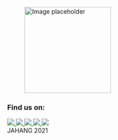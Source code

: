
  <footer class="site-footer">
      <div class="container">
        <div class="row">
          <div class="col-lg-4">
            <div class="mb-5">
               <figure>
                  <img  src="{{site.baseurl}}/assets/images/logo-footer.png" alt="Image placeholder" class="img-fluid rounded mx-auto" style="width: 200px">
                </figure>
            </div>
            <div class="col-lg-12 mb-7 mb-lg-0">
          </div>
          </div>
          <div class="col-lg-8 mb-5 mb-lg-0">
              <div class="row">
                <div class="col-md-12 ">
                  <h3 class="footer-heading mb-4 text-center">Find us on: </h3>
                </div>
                <div class="col-md-12 col-sm-3 justify-content-center">
                   <a href="{{site.spotify}}">
                    <img src="{{site.baseurl}}/assets/images/badges/badge-spotify.png" class="img-fluid brand-badge">
                  </a>
                 <a href="{{site.google-podcast}}">
                  <img src="{{site.baseurl}}/assets/images/badges/badge-googlepodcasts.png" class="img-fluid brand-badge">
                 </a>
                 <a href="{{site.soundcloud}}">
                  <img src="{{site.baseurl}}/assets/images/badges/badge-soundcloud.png" class="img-fluid brand-badge">
                 </a>
                 <a href="{{site.amazon}}">
                  <img src="{{site.baseurl}}/assets/images/badges/badge-amazonmusic.png" class="img-fluid brand-badge">
                </a>
                <a href="{{site.apple-podcast}}">
                  <img src="{{site.baseurl}}/assets/images/badges/badge-apple.png" class="img-fluid brand-badge">
                </a>
              </div>
            </div>
              <!--
                <div class="row">
                <div class="col-md-12">
                  <h3 class="footer-heading mb-4">Tell your friends about us.</h3>
                  <div>
                    <a href="https://www.facebook.com/sharer/sharer.php?u={{site.web-url}}{{page.url}}
  " class="pl-0 pr-3"><span class="icon-facebook"></span></a>
                    <a href="http://twitter.com/share?url={{site.web-url}}{{page.url}}&text={{page.title}}&via={{page.author}}" class="pl-3 pr-3"><span class="icon-twitter"></span></a>
                    <a href="{{site.web-url}}/rss.xml" class="pl-3 pr-3"><span class="icon-rss"></span></a>
                  </div>
                </div>
              </div>
            -->
          </div>      
        </div>
        <div class="row pt-5 mt-5 text-center">
          <div class="col-md-12">
            <!-- Link back to Colorlib can't be removed. Template is licensed under CC BY 3.0. -->
            <script data-cfasync="false" src=""></script><script>document.write(new Date().getFullYear());</script> JAHANG 2021
            <!-- Link back to Colorlib can't be removed. Template is licensed under CC BY 3.0. -->
            </p>
          </div>     
      </div>
     </div>
    </footer>
  </div>
  <script src="{{site.baseurl}}/assets/js/jquery-3.3.1.min.js"></script>
  <script src="{{site.baseurl}}/assets/js/jquery-migrate-3.0.1.min.js"></script>
  <script src="{{site.baseurl}}/assets/js/jquery-ui.js"></script>
  <script src="{{site.baseurl}}/assets/js/popper.min.js"></script>
  <script src="{{site.baseurl}}/assets/js/bootstrap.min.js"></script>
  <script src="{{site.baseurl}}/assets/js/owl.carousel.min.js"></script>
  <script src="{{site.baseurl}}/assets/js/jquery.stellar.min.js"></script>
  <script src="{{site.baseurl}}/assets/js/jquery.countdown.min.js"></script>
  <script src="{{site.baseurl}}/assets/js/jquery.magnific-popup.min.js"></script>
  <script src="{{site.baseurl}}/assets/js/aos.js"></script>

  <script src="{{site.baseurl}}/assets/js/mediaelement-and-player.min.js"></script>

  <script>
      document.addEventListener('DOMContentLoaded', function() {
                var mediaElements = document.querySelectorAll('video, audio'), total = mediaElements.length;

                for (var i = 0; i < total; i++) {
                    new MediaElementPlayer(mediaElements[i], {
                        pluginPath: 'https://cdn.jsdelivr.net/npm/mediaelement@4.2.7/build/',
                        shimScriptAccess: 'always',
                        success: function () {
                            var target = document.body.querySelectorAll('.player'), targetTotal = target.length;
                            for (var j = 0; j < targetTotal; j++) {
                                target[j].style.visibility = 'visible';
                            }
                  }
                });
                }
            });



setShareLinks(); /* call to social share function in scrpt.js */
    </script>
  <script src="{{site.baseurl}}/assets/js/main.js"></script>
  <script id="dsq-count-scr" src="//jhakhang-com.disqus.com/count.js" async></script>

  </body>
</html>